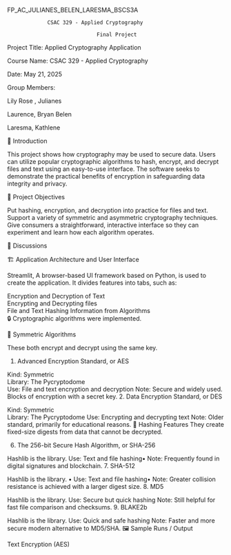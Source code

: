 FP_AC_JULIANES_BELEN_LARESMA_BSCS3A

                 CSAC 329 - Applied Cryptography

                                 Final Project

Project Title: Applied Cryptography Application

Course Name: CSAC 329 - Applied Cryptography

Date: May 21, 2025


Group Members:

Lily Rose , Julianes

Laurence, Bryan Belen

Laresma, Kathlene 



📌 Introduction

This project shows how cryptography may be used to secure data.  Users can utilize popular cryptographic algorithms to hash, encrypt, and decrypt files and text using an easy-to-use interface.  The software seeks to demonstrate the practical benefits of encryption in safeguarding data integrity and privacy.

🎯 Project Objectives

Put hashing, encryption, and decryption into practice for files and text.  
Support a variety of symmetric and asymmetric cryptography techniques.
Give consumers a straightforward, interactive interface so they can experiment and learn how each algorithm operates.

🧩 Discussions

🏗️ Application Architecture and User Interface

 Streamlit, A browser-based UI framework based on Python, is used to create the application.  It divides features into tabs, such as:  

Encryption and Decryption of Text  
Encrypting and Decrypting files  
File and Text Hashing
Information from Algorithms  
🔒 Cryptographic algorithms were implemented.  

🔐 Symmetric Algorithms  

These both encrypt and decrypt using the same key.  

1.  Advanced Encryption Standard, or AES  

Kind: Symmetric  
Library: The Pycryptodome  
Use: File and text encryption and decryption
Note: Secure and widely used.  Blocks of encryption with a secret key.
 2.  Data Encryption Standard, or DES  

Kind: Symmetric  
Library: The Pycryptodome
Use: Encrypting and decrypting text
Note: Older standard, primarily for educational reasons.
🔐 Hashing Features They create fixed-size digests from data that cannot be decrypted.

 6. The 256-bit Secure Hash Algorithm, or SHA-256

Hashlib is the library.
Use: Text and file hashing•
Note: Frequently found in digital signatures and blockchain.
7. SHA-512

Hashlib is the library. •
Use: Text and file hashing•
Note: Greater collision resistance is achieved with a larger digest size.
8. MD5

Hashlib is the library.
Use: Secure but quick hashing
Note: Still helpful for fast file comparison and checksums.
9. BLAKE2b

Hashlib is the library.
Use: Quick and safe hashing
Note: Faster and more secure modern alternative to MD5/SHA.
🖼️ Sample Runs / Output

Text Encryption (AES)

 






